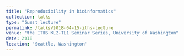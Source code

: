 ```yaml
---
title: "Reproducibility in bioinformatics"
collection: talks
type: "Guest lecture"
permalink: /talks/2018-04-15-iths-lecture
venue: "the ITHS KL2-TL1 Seminar Series, University of Washington"
date: 2018
location: "Seattle, Washington"
---
```

